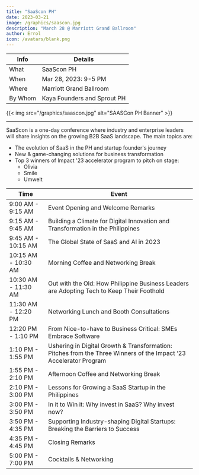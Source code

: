 ```yaml
---
title: "SaaScon PH"
date: 2023-03-21
image: /graphics/saascon.jpg
description: "March 28 @ Marriott Grand Ballroom"
author: Errol
icon: /avatars/blank.png
---
```




Info | Details 
--- | ---
What | SaaScon PH
When | Mar 28, 2023: 9-5 PM
Where | Marriott Grand Ballroom
By Whom | Kaya Founders and Sprout PH

{{< img src="/graphics/saascon.jpg" alt="SAASCon PH Banner" >}}

---



SaaScon is a one-day conference where industry and enterprise leaders will share insights on the growing B2B SaaS landscape. The main topics are:

- The evolution of SaaS in the PH and startup founder's journey
- New & game-changing solutions for business transformation
- Top 3 winners of Impact '23 accelerator program to pitch on stage:
  - Olivia
  - Smile
  - Umwelt




Time | Event
--- | ---
9:00 AM - 9:15 AM | Event Opening and Welcome Remarks
9:15 AM - 9:45 AM | Building a Climate for Digital Innovation and Transformation in the Philippines
9:45 AM - 10:15 AM | The Global State of SaaS and AI in 2023
10:15 AM - 10:30 AM | Morning Coffee and Networking Break
10:30 AM - 11:30 AM | Out with the Old: How Philippine Business Leaders are Adopting Tech to Keep Their Foothold
11:30 AM - 12:20 PM | Networking Lunch and Booth Consultations
12:20 PM - 1:10 PM | From Nice-to-have to Business Critical: SMEs Embrace Software
1:10 PM - 1:55 PM | Ushering in Digital Growth & Transformation: Pitches from the Three Winners of the Impact ‘23 Accelerator Program
1:55 PM - 2:10 PM | Afternoon Coffee and Networking Break
2:10 PM - 3:00 PM | Lessons for Growing a SaaS Startup in the Philippines
3:00 PM - 3:50 PM | In it to Win it: Why invest in SaaS? Why invest now?
3:50 PM - 4:35 PM | Supporting Industry-shaping Digital Startups: Breaking the Barriers to Success
4:35 PM - 4:45 PM | Closing Remarks
5:00 PM - 7:00 PM | Cocktails & Networking

